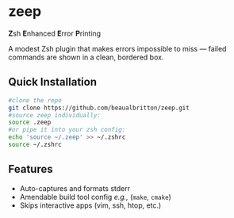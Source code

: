 
# zeep
**Z**sh **E**nhanced **E**rror **P**rinting 

A modest Zsh plugin that makes errors impossible to miss — failed commands are shown in a clean, bordered box.

## Quick Installation 

```bash
#clone the repo 
git clone https://github.com/beaualbritton/zeep.git 
#source zeep individually:
source .zeep
#or pipe it into your zsh config:
echo 'source ~/.zeep' >> ~/.zshrc
source ~/.zshrc
```

## Features

- Auto-captures and formats stderr
- Amendable build tool config *e.g.,* (`make`, `cmake`)
- Skips interactive apps (vim, ssh, htop, etc.)

